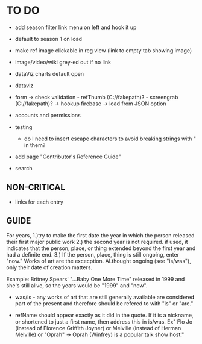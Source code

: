 # TO DO
* add season filter link menu on left and hook it up
* default to season 1 on load

* make ref image clickable in reg view (link to empty tab showing image)

* image/video/wiki grey-ed out if no link

* dataViz charts default open
* dataviz

* form
	-> check validation
			- refThumb (C://fakepath)?
			- screengrab (C://fakepath)?
	-> hookup firebase
	-> load from JSON option

* accounts and permissions

* testing
	- do I need to insert escape characters to avoid breaking strings with " in them?

* add page "Contributor's Reference Guide"
* search


## NON-CRITICAL
* links for each entry


## GUIDE
For years, 
1.)try to make the first date the year in which the person released their first major public work 
2.) the second year is not required. if used, it indicates that the person, place, or thing extended beyond the first year and had a definite end. 
3.) If the person, place, thing is still ongoing, enter "now." Works of art are the excecption. ALthought ongoing (see "is/was"), only their date of creation matters. 

Example: Britney Spears' "...Baby One More Time" released in 1999 and she's still alive, so the years would be "1999" and "now".

* was/is - any works of art that are still generally available are considered part of the present and therefore should be refered to with "is" or "are." 

* refName should appear exactly as it did in the quote. If it is a nickname, or shortened to just a first name, then address this in is/was. Ex" Flo Jo (instead of Florence Griffith Joyner) or Melville (instead of Herman Melville)
or "Oprah" -> Oprah (Winfrey) is a popular talk show host."